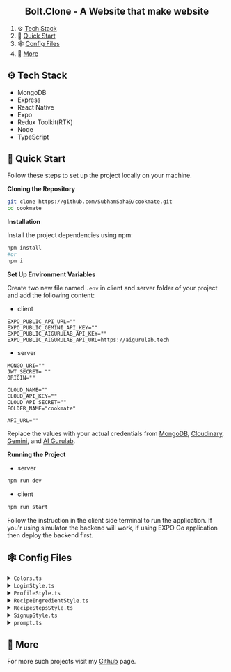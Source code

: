 <h2 align="center">Bolt.Clone - A Website that make website</h2>

1. ⚙️ [Tech Stack](#tech-stack)
2. 🤸 [Quick Start](#quick-start)
3. 🕸️ [Config Files](#config-files)
4. 🚀 [More](#more)

## <a name="tech-stack">⚙️ Tech Stack</a>

- MongoDB
- Express
- React Native
- Expo
- Redux Toolkit(RTK)
- Node
- TypeScript

## <a name="quick-start">🤸 Quick Start</a>

Follow these steps to set up the project locally on your machine.

**Cloning the Repository**

```bash
git clone https://github.com/SubhamSaha9/cookmate.git
cd cookmate
```

**Installation**

Install the project dependencies using npm:

```bash
npm install
#or
npm i
```

**Set Up Environment Variables**

Create two new file named `.env` in client and server folder of your project and add the following content:

- client

```env
EXPO_PUBLIC_API_URL=""
EXPO_PUBLIC_GEMINI_API_KEY=""
EXPO_PUBLIC_AIGURULAB_API_KEY=""
EXPO_PUBLIC_AIGURULAB_API_URL=https://aigurulab.tech
```

- server

```env
MONGO_URI=""
JWT_SECRET= ""
ORIGIN=""

CLOUD_NAME=""
CLOUD_API_KEY=""
CLOUD_API_SECRET=""
FOLDER_NAME="cookmate"

API_URL=""
```

Replace the values with your actual credentials from [MongoDB](https://www.mongodb.com), [Cloudinary](https://cloudinary.com), [Gemini](https://aistudio.google.com), and [AI Gurulab](https://aigurulab.tech).

**Running the Project**

- server

```bash
npm run dev
```

- client

```bash
npm run start
```

Follow the instruction in the client side terminal to run the application. If you'r using simulator the backend will work, if using EXPO Go application then deploy the backend first.

## <a name="config-files">🕸️ Config Files</a>

<details>
<summary><code>Colors.ts</code></summary>

```typescript
export const COLORS = {
  PRIMARY: "#299446",
  SECONDARY: "#e8f5e9",
  WHITE: "#ffffff",
  GRAY: "gray",
  PLACEHOLDERTEXT: "#767676",
  INPUTBACKGROUND: "#f4faf5",
  BORDER: "#c8e6c9",
  BLACK: "#000000",
};

export const LoginColors = {
  primary: "#299446",
  textPrimary: "#2e5a2e",
  textSecondary: "#688f68",
  textDark: "#1b361b",
  placeholderText: "#767676",
  background: "#e8f5e9",
  cardBackground: "#f1f8f2",
  inputBackground: "#f4faf5",
  border: "#c8e6c9",
  white: "#ffffff",
  black: "#000000",
};
```

</details>

<details>
<summary><code>LoginStyle.ts</code></summary>

```typescript
import { StyleSheet, Dimensions } from "react-native";
import { LoginColors } from "./Colors";

const { width } = Dimensions.get("window");

const styles = StyleSheet.create({
  container: {
    flexGrow: 1,
    backgroundColor: LoginColors.background,
    padding: 20,
    justifyContent: "center",
  },
  scrollViewStyle: {
    flex: 1,
    backgroundColor: LoginColors.background,
  },
  topIllustration: {
    alignItems: "center",
    width: "100%",
  },
  illustrationImage: {
    width: width * 0.65,
    height: width * 0.65,
  },
  card: {
    backgroundColor: LoginColors.cardBackground,
    borderRadius: 16,
    padding: 24,
    shadowColor: LoginColors.black,
    shadowOffset: { width: 0, height: 2 },
    shadowOpacity: 0.1,
    shadowRadius: 8,
    elevation: 4,
    borderWidth: 2,
    borderColor: LoginColors.border,
    marginTop: -24,
  },
  header: {
    alignItems: "center",
    marginBottom: 24,
  },
  title: {
    fontSize: 32,
    fontWeight: "700",
    color: LoginColors.textPrimary,
    marginBottom: 8,
  },
  subtitle: {
    fontSize: 16,
    color: LoginColors.textSecondary,
    textAlign: "center",
  },
  formContainer: {
    marginBottom: 16,
  },
  inputGroup: {
    marginBottom: 20,
  },
  label: {
    fontSize: 14,
    marginBottom: 8,
    color: LoginColors.textPrimary,
    fontWeight: "500",
  },
  inputContainer: {
    flexDirection: "row",
    alignItems: "center",
    backgroundColor: LoginColors.inputBackground,
    borderRadius: 12,
    borderWidth: 1,
    borderColor: LoginColors.border,
    paddingHorizontal: 12,
  },
  inputIcon: {
    marginRight: 10,
  },
  input: {
    flex: 1,
    height: 48,
    color: LoginColors.textDark,
  },
  eyeIcon: {
    padding: 8,
  },
  button: {
    backgroundColor: LoginColors.primary,
    borderRadius: 12,
    height: 50,
    justifyContent: "center",
    alignItems: "center",
    marginTop: 16,
    shadowColor: LoginColors.black,
    shadowOffset: { width: 0, height: 2 },
    shadowOpacity: 0.1,
    shadowRadius: 4,
    elevation: 2,
  },
  buttonText: {
    color: LoginColors.white,
    fontSize: 16,
    fontWeight: "600",
  },
  footer: {
    flexDirection: "row",
    justifyContent: "center",
    marginTop: 24,
  },
  footerText: {
    color: LoginColors.textSecondary,
    marginRight: 5,
  },
  link: {
    color: LoginColors.primary,
    fontWeight: "600",
  },
});

export default styles;
```

</details>
<details>

<summary><code>ProfileStyle.ts</code></summary>

```typescript
import { StyleSheet } from "react-native";
import { COLORS } from "./Colors";

const styles = StyleSheet.create({
  container: {
    backgroundColor: COLORS.WHITE,
    height: "100%",
    padding: 25,
  },
  heading: {
    fontFamily: "outfit-bold",
    fontSize: 30,
  },
  image: {
    width: 95,
    height: 95,
    borderRadius: 99,
  },
  profileContainer: {
    display: "flex",
    alignItems: "center",
    marginTop: 20,
  },
  username: {
    fontFamily: "outfit-bold",
    fontSize: 24,
    marginTop: 8,
  },
  email: {
    fontFamily: "outfit",
    fontSize: 17,
    color: COLORS.GRAY,
  },
  listcontainer: {
    display: "flex",
    flexDirection: "row",
    alignItems: "center",
    gap: 8,
    paddingHorizontal: 12,
    paddingVertical: 5,
    backgroundColor: COLORS.SECONDARY,
    marginBottom: 10,
    borderRadius: 99,
  },
  listimage: {
    height: 40,
    width: 40,
  },
  listtext: {
    fontFamily: "outfit",
    fontSize: 18,
  },
});

export default styles;
```

</details>
<details>
<summary><code>RecipeIngredientStyle.ts</code></summary>

```typescript
import { StyleSheet } from "react-native";
import { COLORS } from "./Colors";

const styles = StyleSheet.create({
  headingContainer: {
    display: "flex",
    flexDirection: "row",
    justifyContent: "space-between",
    alignItems: "center",
  },
  heading: {
    fontFamily: "outfit-bold",
    fontSize: 18,
  },
  itemLen: {
    fontFamily: "outfit",
    fontSize: 15,
  },
  listContainer: {
    display: "flex",
    flexDirection: "row",
    alignItems: "center",
    justifyContent: "space-between",
  },
  listView: {
    display: "flex",
    flexDirection: "row",
    alignItems: "center",
    gap: 8,
    padding: 7,
  },
  listIcon: {
    fontSize: 22,
    padding: 5,
    backgroundColor: COLORS.SECONDARY,
    borderRadius: 99,
    height: 38,
    width: 38,
    textAlign: "center",
  },
  listText: {
    fontFamily: "outfit",
    fontSize: 17,
  },
  listQt: {
    fontFamily: "outfit",
    fontSize: 17,
    color: COLORS.GRAY,
  },
});

export default styles;
```

</details>

<details>
<summary><code>RecipeStepsStyle.ts</code></summary>

```typescript
import { StyleSheet } from "react-native";
import { COLORS } from "./Colors";

const styles = StyleSheet.create({
  container: {
    marginTop: 15,
  },
  heading: {
    fontFamily: "outfit-bold",
    fontSize: 18,
  },
  listContainer: {
    display: "flex",
    flexDirection: "row",
    alignItems: "center",
    gap: 7,
    padding: 10,
    marginTop: 10,
    borderRadius: 15,
    borderWidth: 0.3,
  },

  listIdx: {
    fontFamily: "outfit",
    fontSize: 17,
    padding: 10,
    width: 38,
    textAlign: "center",
    borderRadius: 7,
    backgroundColor: COLORS.SECONDARY,
  },
  listText: {
    fontFamily: "outfit",
    fontSize: 17,
    flex: 1,
  },
});

export default styles;
```

</details>

<details>
<summary><code>SignupStyle.ts</code></summary>

```typescript
import { StyleSheet } from "react-native";
import { LoginColors } from "./Colors";

const styles = StyleSheet.create({
  container: {
    flexGrow: 1,
    backgroundColor: LoginColors.background,
    padding: 20,
    justifyContent: "center",
  },
  card: {
    backgroundColor: LoginColors.cardBackground,
    borderRadius: 16,
    padding: 24,
    shadowColor: LoginColors.black,
    shadowOffset: { width: 0, height: 2 },
    shadowOpacity: 0.1,
    shadowRadius: 8,
    elevation: 4,
    borderWidth: 2,
    borderColor: LoginColors.border,
  },
  header: {
    alignItems: "center",
    marginBottom: 32,
  },
  title: {
    fontSize: 32,
    fontWeight: "700",
    fontFamily: "JetBrainsMono-Medium",
    color: LoginColors.primary,
    marginBottom: 8,
  },
  subtitle: {
    fontSize: 16,
    color: LoginColors.textSecondary,
    textAlign: "center",
  },
  formContainer: { marginBottom: 16 },
  inputGroup: { marginBottom: 20 },
  label: {
    fontSize: 14,
    marginBottom: 8,
    color: LoginColors.textPrimary,
    fontWeight: "500",
  },
  inputContainer: {
    flexDirection: "row",
    alignItems: "center",
    backgroundColor: LoginColors.inputBackground,
    borderRadius: 12,
    borderWidth: 1,
    borderColor: LoginColors.border,
    paddingHorizontal: 12,
  },
  inputIcon: { marginRight: 10 },
  input: {
    flex: 1,
    height: 48,
    color: LoginColors.textDark,
  },
  eyeIcon: { padding: 8 },
  button: {
    backgroundColor: LoginColors.primary,
    borderRadius: 12,
    height: 50,
    justifyContent: "center",
    alignItems: "center",
    marginTop: 16,
    shadowColor: LoginColors.black,
    shadowOffset: { width: 0, height: 2 },
    shadowOpacity: 0.1,
    shadowRadius: 4,
    elevation: 2,
  },
  buttonText: {
    color: LoginColors.white,
    fontSize: 16,
    fontWeight: "600",
  },
  footer: {
    flexDirection: "row",
    justifyContent: "center",
    marginTop: 24,
  },
  footerText: {
    color: LoginColors.textSecondary,
    marginRight: 5,
  },
  link: {
    color: LoginColors.primary,
    fontWeight: "600",
  },
});

export default styles;
```

</details>

<details>
<summary><code>prompt.ts</code></summary>

```typescript
export default {
  GENERATE_RECIPE_OPTION_PROMPT: `:Depends on user instruction create 3 different Recipe variant with Recipe Name with Emoji,
    2 line description and main ingredient list in JSON format with field recipeName, description, ingredients (without size) only`,
  GENERATE_COMPLETE_RECIPE_PROMPT: `
    - As per recipe Name and Description, Give me all list of ingredients as ingredient ,
    - emoji icons for each ingredient as icon, quantity as quantity, along with detail step by step recipe as steps
    - Total Calories as calories (only number), Minutes to cook as cookTime and serving number as serveTo
    - relastic image Text prompt as per reciepe as imagePrompt
    - Give me category List for recipe from [Breakfast, Lunch, Dinner, Chinese, Healthy, Fast Food, Dessert, Custard, Drinks, Paneer, Biryani, South Indian] as category
    - Give me response in JSON format only`,
};
```

</details>

## <a name="more">🚀 More</a>

For more such projects visit my [Github](https://github.com/SubhamSaha9?tab=repositories) page.
